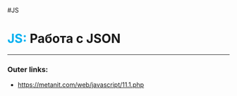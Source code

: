 #JS
# <font color="#00b0f0">JS:</font> Работа с JSON
---
### Outer links:
- https://metanit.com/web/javascript/11.1.php